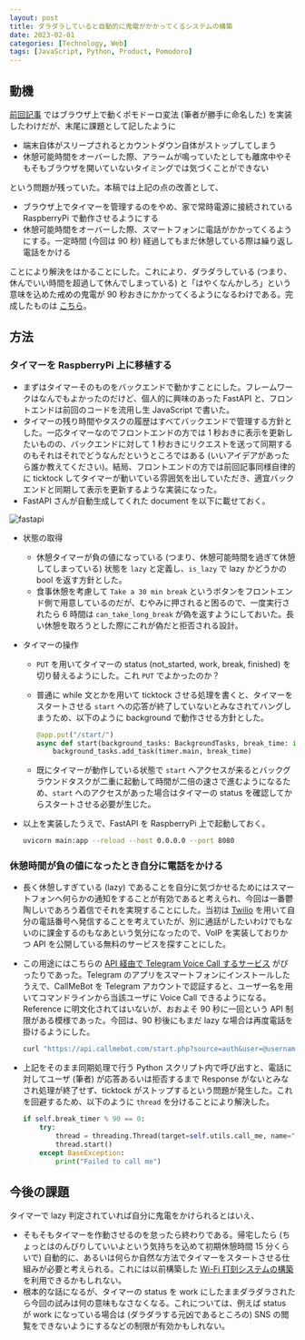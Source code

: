 ```yaml
---
layout: post
title: ダラダラしていると自動的に鬼電がかかってくるシステムの構築
date: 2023-02-01
categories: [Technology, Web]
tags: [JavaScript, Python, Product, Pomodoro]
---
```


## 動機

[前回記事](https://ternbusty.github.io/posts/modified-pomodoro.html) ではブラウザ上で動くポモドーロ変法 (筆者が勝手に命名した) を実装したわけだが、末尾に課題として記したように

- 端末自体がスリープされるとカウントダウン自体がストップしてしまう
- 休憩可能時間をオーバーした際、アラームが鳴っていたとしても離席中やそもそもブラウザを開いていないタイミングでは気づくことができない

という問題が残っていた。本稿では上記の点の改善として、

- ブラウザ上でタイマーを管理するのをやめ、家で常時電源に接続されている RaspberryPi で動作させるようにする
- 休憩可能時間をオーバーした際、スマートフォンに電話がかかってくるようにする。一定時間 (今回は 90 秒) 経過してもまだ休憩している際は繰り返し電話をかける

ことにより解決をはかることにした。これにより、ダラダラしている (つまり、休んでいい時間を超過して休んでしまっている) と「はやくなんかしろ」という意味を込めた戒めの鬼電が 90 秒おきにかかってくるようになるわけである。完成したものは [こちら](https://github.com/ternbusty/pomodoro)。

## 方法

### タイマーを RaspberryPi 上に移植する
- まずはタイマーそのものをバックエンドで動かすことにした。フレームワークはなんでもよかったのだけど、個人的に興味のあった FastAPI と、フロントエンドは前回のコードを流用し生 JavaScript で書いた。
- タイマーの残り時間やタスクの履歴はすべてバックエンドで管理する方針とした。一応タイマーなのでフロントエンドの方では 1 秒おきに表示を更新したいものの、バックエンドに対して 1 秒おきにリクエストを送って同期するのもそれはそれでどうなんだというところではある (いいアイデアがあったら誰か教えてください)。結局、フロントエンドの方では前回記事同様自律的に ticktock してタイマーが動いている雰囲気を出していただき、適宜バックエンドと同期して表示を更新するような実装になった。
- FastAPI さんが自動生成してくれた document を以下に載せておく。

![fastapi](../../assets/img/pomodoro-raspy/fastapi.png)

- 状態の取得
  - 休憩タイマーが負の値になっている (つまり、休憩可能時間を過ぎて休憩してしまっている) 状態を `lazy` と定義し、`is_lazy` で lazy かどうかの bool を返す方針とした。
  - 食事休憩を考慮して `Take a 30 min break` というボタンをフロントエンド側で用意しているのだが、むやみに押されると困るので、一度実行されたら 6 時間は `can_take_long_break` が偽を返すようにしておいた。長い休憩を取ろうとした際にこれが偽だと拒否される設計。
- タイマーの操作
  - `PUT` を用いてタイマーの status (not_started, work, break, finished) を切り替えるようにした。これ `PUT` でよかったのか？
  - 普通に while 文とかを用いて ticktock させる処理を書くと、タイマーをスタートさせる `start` への応答が終了していないとみなされてハングしまうため、以下のように background で動作させる方針とした。

    ```python
    @app.put("/start/")
    async def start(background_tasks: BackgroundTasks, break_time: int = 0) -> None:
        background_tasks.add_task(timer.main, break_time)
    ```

  - 既にタイマーが動作している状態で `start` へアクセスが来るとバックグラウンドタスクが二重に起動して時間が二倍の速さで進むようになるため、`start` へのアクセスがあった場合はタイマーの status を確認してからスタートさせる必要が生じた。

- 以上を実装したうえで、FastAPI を RaspberryPi 上で起動しておく。

  ```bash
  uvicorn main:app --reload --host 0.0.0.0 --port 8080
  ```

### 休憩時間が負の値になったとき自分に電話をかける
- 長く休憩しすぎている (lazy) であることを自分に気づかせるためにはスマートフォンへ何らかの通知をすることが有効であると考えられ、今回は一番鬱陶しいであろう着信でそれを実現することにした。当初は [Twilio](https://www.twilio.com/ja/) を用いて自分の電話番号へ発信することを考えていたが、別に通話がしたいわけでもないのに課金するのもなあという気分になったので、VoIP を実装しておりかつ API を公開している無料のサービスを探すことにした。
- この用途にはこちらの [API 経由で Telegram Voice Call するサービス](https://www.callmebot.com/telegram-call-api/) がぴったりであった。Telegram のアプリをスマートフォンにインストールしたうえで、CallMeBot を Telegram アカウントで認証すると、ユーザー名を用いてコマンドラインから当該ユーザに Voice Call できるようになる。Reference に明文化されてはいないが、おおよそ 90 秒に一回という API 制限がある模様であった。今回は、90 秒後にもまだ lazy な場合は再度電話を掛けるようにした。

  ```bash
  curl "https://api.callmebot.com/start.php?source=auth&user=@username&text=Back+to+work!!&lang=en-US-Standard-B"
  ```

- 上記をそのまま同期処理で行う Python スクリプト内で呼び出すと、電話に対してユーザ (筆者) が応答あるいは拒否するまで Response がないとみなされ処理が終了せず、ticktock がストップするという問題が発生した。これを回避するため、以下のように `thread` を分けることにより解決した。

  ```python
  if self.break_timer % 90 == 0:
      try:
          thread = threading.Thread(target=self.utils.call_me, name="callMe")
          thread.start()
      except BaseException:
          print("Failed to call me")
  ```

## 今後の課題
タイマーで lazy 判定されていれば自分に鬼電をかけられるとはいえ、
- そもそもタイマーを作動させるのを怠ったら終わりである。帰宅したら (ちょっとはのんびりしていいよという気持ちを込めて初期休憩時間 15 分くらいで) 自動的に、あるいは何らか自然な方法でタイマーをスタートさせる仕組みが必要と考えられる。これには以前構築した [Wi-Fi 打刻システムの構築](https://ternbusty.github.io/posts/wifi-checkin.html) を利用できるかもしれない。
- 根本的な話になるが、タイマーの status を work にしたままダラダラされたら今回の試みは何の意味もなさなくなる。これについては、例えば status が work になっている場合は (ダラダラする元凶であるところの) SNS の閲覧をできないようにするなどの制限が有効かもしれない。
